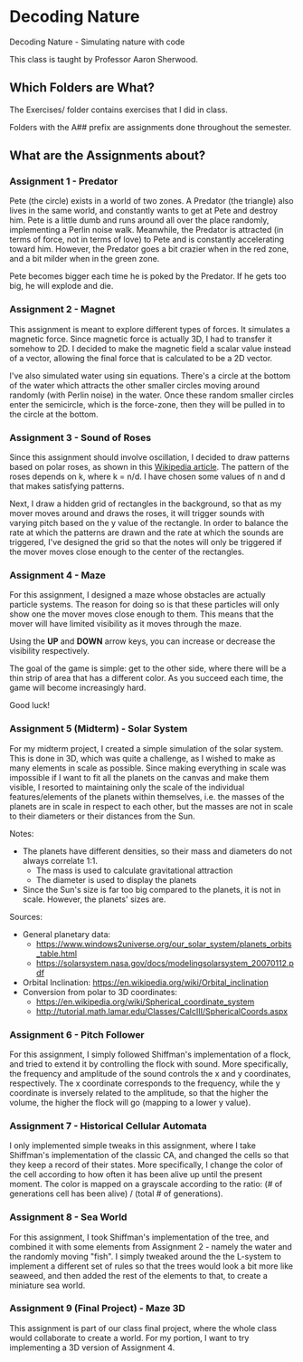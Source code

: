 # Decoding Nature
Decoding Nature - Simulating nature with code

This class is taught by Professor Aaron Sherwood.

## Which Folders are What?
The Exercises/ folder contains exercises that I did in class.

Folders with the A## prefix are assignments done throughout the semester.

## What are the Assignments about?
### Assignment 1 - Predator
Pete (the circle) exists in a world of two zones. A Predator (the triangle) also
lives in the same world, and constantly wants to get at Pete and destroy him.
Pete is a little dumb and runs around all over the place randomly, implementing
a Perlin noise walk. Meanwhile, the Predator is attracted (in terms of force,
not in terms of love) to Pete and is constantly accelerating toward him.
However, the Predator goes a bit crazier when in the red zone, and a bit milder
when in the green zone.

Pete becomes bigger each time he is poked by the Predator. If he gets too big,
he will explode and die.
### Assignment 2 - Magnet
This assignment is meant to explore different types of forces. It simulates a
magnetic force. Since magnetic force is actually 3D, I had to transfer it
somehow to 2D. I decided to make the magnetic field a scalar value instead of a
vector, allowing the final force that is calculated to be a 2D vector.

I've also simulated water using sin equations. There's a circle at the bottom of
the water which attracts the other smaller circles moving around randomly (with
Perlin noise) in the water. Once these random smaller circles enter the
semicircle, which is the force-zone, then they will be pulled in to the circle
at the bottom.
### Assignment 3 - Sound of Roses
Since this assignment should involve oscillation, I decided to draw patterns
based on polar roses, as shown in this [Wikipedia article](https://en.wikipedia.org/wiki/Rose_%28mathematics%29). The pattern of
the roses depends on k, where k = n/d. I have chosen some values of n and d that
makes satisfying patterns.

Next, I draw a hidden grid of rectangles in the background, so that as my mover
moves around and draws the roses, it will trigger sounds with varying pitch
based on the y value of the rectangle. In order to balance the rate at which the
patterns are drawn and the rate at which the sounds are triggered, I've designed
the grid so that the notes will only be triggered if the mover moves close
enough to the center of the rectangles.

### Assignment 4 - Maze
For this assignment, I designed a maze whose obstacles are actually particle
systems. The reason for doing so is that these particles will only show one the
mover moves close enough to them. This means that the mover will have limited
visibility as it moves through the maze.

Using the **UP** and **DOWN** arrow keys, you can increase or decrease the visibility
respectively.

The goal of the game is simple: get to the other side, where there will be a
thin strip of area that has a different color. As you succeed each time, the
game will become increasingly hard.

Good luck!

### Assignment 5 (Midterm) - Solar System
For my midterm project, I created a simple simulation of the solar system. This
is done in 3D, which was quite a challenge, as I wished to make as many elements
in scale as possible. Since making everything in scale was impossible if I want
to fit all the planets on the canvas and make them visible, I resorted to
maintaining only the scale of the individual features/elements of the planets
within themselves, i.e. the masses of the planets are in scale in respect to
each other, but the masses are not in scale to their diameters or their
distances from the Sun.

Notes:
* The planets have different densities, so their mass and diameters do not
always correlate 1:1.
  * The mass is used to calculate gravitational attraction
  * The diameter is used to display the planets
* Since the Sun's size is far too big compared to the planets, it is not in
scale. However, the planets' sizes are.

Sources:
* General planetary data:
  * https://www.windows2universe.org/our_solar_system/planets_orbits_table.html
  * https://solarsystem.nasa.gov/docs/modelingsolarsystem_20070112.pdf
* Orbital Inclination: https://en.wikipedia.org/wiki/Orbital_inclination
* Conversion from polar to 3D coordinates:
  * https://en.wikipedia.org/wiki/Spherical_coordinate_system
  * http://tutorial.math.lamar.edu/Classes/CalcIII/SphericalCoords.aspx

### Assignment 6 - Pitch Follower
For this assignment, I simply followed Shiffman's implementation of a flock, and
tried to extend it by controlling the flock with sound. More specifically, the
frequency and amplitude of the sound controls the x and y coordinates,
respectively. The x coordinate corresponds to the frequency, while the y
coordinate is inversely related to the amplitude, so that the higher the volume,
the higher the flock will go (mapping to a lower y value).

### Assignment 7 - Historical Cellular Automata
I only implemented simple tweaks in this assignment, where I take Shiffman's
implementation of the classic CA, and changed the cells so that they keep a
record of their states. More specifically, I change the color of the cell
according to how often it has been alive up until the present moment. The color
is mapped on a grayscale according to the ratio: (# of generations cell has been
alive) / (total # of generations).

### Assignment 8 - Sea World
For this assignment, I took Shiffman's implementation of the tree, and combined
it with some elements from Assignment 2 - namely the water and the randomly
moving "fish". I simply tweaked around the the L-system to implement a different
set of rules so that the trees would look a bit more like seaweed, and then
added the rest of the elements to that, to create a miniature sea world.

### Assignment 9 (Final Project) - Maze 3D
This assignment is part of our class final project, where the whole class would
collaborate to create a world. For my portion, I want to try implementing a 3D
version of Assignment 4.
